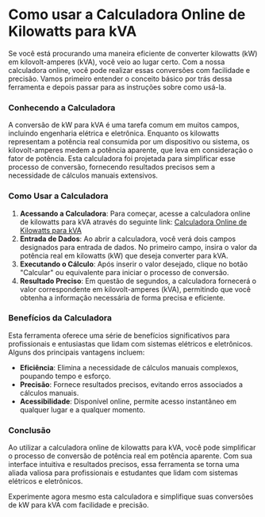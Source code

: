 Como usar a Calculadora Online de Kilowatts para kVA
====================================================

Se você está procurando uma maneira eficiente de converter kilowatts (kW) em kilovolt-amperes (kVA), você veio ao lugar certo. Com a nossa calculadora online, você pode realizar essas conversões com facilidade e precisão. Vamos primeiro entender o conceito básico por trás dessa ferramenta e depois passar para as instruções sobre como usá-la.

### Conhecendo a Calculadora

A conversão de kW para kVA é uma tarefa comum em muitos campos, incluindo engenharia elétrica e eletrônica. Enquanto os kilowatts representam a potência real consumida por um dispositivo ou sistema, os kilovolt-amperes medem a potência aparente, que leva em consideração o fator de potência. Esta calculadora foi projetada para simplificar esse processo de conversão, fornecendo resultados precisos sem a necessidade de cálculos manuais extensivos.

### Como Usar a Calculadora

1. **Acessando a Calculadora**: Para começar, acesse a calculadora online de kilowatts para kVA através do seguinte link: [Calculadora Online de Kilowatts para kVA](https://www.onlinecalculatorsfree.com/pt/tools/kilowatts-to-kva-calculator.html)
2. **Entrada de Dados**: Ao abrir a calculadora, você verá dois campos designados para entrada de dados. No primeiro campo, insira o valor da potência real em kilowatts (kW) que deseja converter para kVA.
3. **Executando o Cálculo**: Após inserir o valor desejado, clique no botão "Calcular" ou equivalente para iniciar o processo de conversão.
4. **Resultado Preciso**: Em questão de segundos, a calculadora fornecerá o valor correspondente em kilovolt-amperes (kVA), permitindo que você obtenha a informação necessária de forma precisa e eficiente.

### Benefícios da Calculadora

Esta ferramenta oferece uma série de benefícios significativos para profissionais e entusiastas que lidam com sistemas elétricos e eletrônicos. Alguns dos principais vantagens incluem:

- **Eficiência**: Elimina a necessidade de cálculos manuais complexos, poupando tempo e esforço.
- **Precisão**: Fornece resultados precisos, evitando erros associados a cálculos manuais.
- **Acessibilidade**: Disponível online, permite acesso instantâneo em qualquer lugar e a qualquer momento.

### Conclusão

Ao utilizar a calculadora online de kilowatts para kVA, você pode simplificar o processo de conversão de potência real em potência aparente. Com sua interface intuitiva e resultados precisos, essa ferramenta se torna uma aliada valiosa para profissionais e estudantes que lidam com sistemas elétricos e eletrônicos.

Experimente agora mesmo esta calculadora e simplifique suas conversões de kW para kVA com facilidade e precisão.